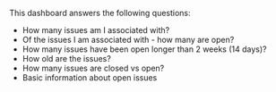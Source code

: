 This dashboard answers the following questions:

- How many issues am I associated with?
- Of the issues I am associated with - how many are open?
- How many issues have been open longer than 2 weeks (14 days)?
- How old are the issues?
- How many issues are closed vs open?
- Basic information about open issues
